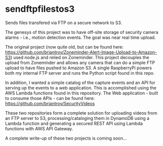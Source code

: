 # sendftpfilestos3
Sends files transfered via FTP on a secure network to S3.

The genesys of this project was to have off-site storage of security camera alarms - i.e., motion detection events. The goal was near real time upload.

The original project (now quite old, but can be found here: https://github.com/briantroy/Zoneminder-Alert-Image-Upload-to-Amazon-S3) used node.js and relied on Zoneminder. This project decouples the upload from Zoneminder and allows any camera that can do a simple FTP upload to have files pushed to Amazon S3.
A single RaspberryPi powers both my internal FTP server and runs the Python script found in this repo.

In addition, I wanted a simple catalog of the capture events and an API for serving up the events to a web application. This is accomplished using the AWS Lambda functions found in this repository.
The Web application - built to consume those APIs - can be found here:
https://github.com/briantroy/SecurityVideos

These two repositories form a complete solution for uploading videos from an FTP server to S3, processing/cataloging them in DynamoDB using a Lambda function and generating a secured REST API using Lambda functions with AWS API Gateway.

A complete write-up of these two projects is coming soon...
